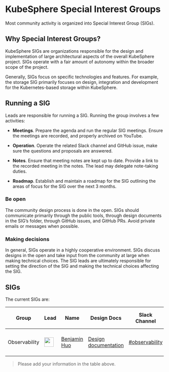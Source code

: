 # KubeSphere Special Interest Groups

Most community activity is organized into Special Interest Group (SIGs).

## Why Special Interest Groups?

KubeSphere SIGs are organizations responsible for the design and implementation of large architectural aspects of the overall KubeSphere project. SIGs operate with a fair amount of autonomy within the broader scope of the project.

Generally, SIGs focus on specific technologies and features. For example, the storage SIG primarily focuses on design, integration and development for the Kubernetes-based storage within KubeSphere.

## Running a SIG

Leads are responsible for running a SIG. Running the group involves a few activities:

- **Meetings**. Prepare the agenda and run the regular SIG meetings. Ensure the meetings are recorded, and properly archived on YouTube.

- **Operation**. Operate the related Slack channel and GitHub issue, make sure the questions and proposals are answered.

- **Notes**. Ensure that meeting notes are kept up to date. Provide a link to the recorded meeting in the notes. The lead may delegate note-taking duties.

- **Roadmap**. Establish and maintain a roadmap for the SIG outlining the areas of focus for the SIG over the next 3 months.

### Be open

The community design process is done in the open. SIGs should communicate primarily through the public tools, through design documents in the SIG’s folder, through GitHub issues, and GitHub PRs. Avoid private emails or messages when possible.

### Making decisions

In general, SIGs operate in a highly cooperative environment. SIGs discuss designs in the open and take input from the community at large when making technical choices. The SIG leads are ultimately responsible for setting the direction of the SIG and making the technical choices affecting the SIG.

## SIGs

The current SIGs are:

| Group | Lead | Name | Design Docs |  Slack Channel | To do (GitHub Issues) | Description
|-------|-------------|-------|---------------|--------------|-------------------- | -----
| Observability | <img width="30px" src="https://avatars2.githubusercontent.com/u/18525465?s=96&v=4">| [Benjamin Huo](https://github.com/benjaminhuo) | [Design documentation](./contribution/design/sig-observability) | [#observability](https://kubesphere.slack.com/archives/CLHL8R1C7) | [Tasks & Issues](https://github.com/kubesphere/kubesphere/issues?q=is%3Aopen+is%3Aissue+label%3Aarea%2Fmonitoring+) | Logging, Monitoring, Alerting, Notification |

> Please add your information in the table above.
